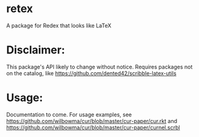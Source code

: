 # retex
A package for Redex that looks like LaTeX

# Disclaimer:
This package's API likely to change without notice. Requires packages not on the catalog, like https://github.com/dented42/scribble-latex-utils

# Usage:
Documentation to come. For usage examples, see
https://github.com/wilbowma/cur/blob/master/cur-paper/cur.rkt and https://github.com/wilbowma/cur/blob/master/cur-paper/curnel.scrbl
